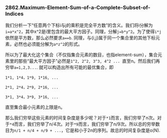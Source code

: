 ### 2862.Maximum-Element-Sum-of-a-Complete-Subset-of-Indices

我们分析一下“任意两个下标i与j的乘积是完全平方数”的含义。我们将i分解为`i=a*x^2`，其中x^2是i里包含的最大平方因子。同理，分解`j=b*y^2`。为了使得```i*j```依然是平方数，那么必然要求`a==b`. 同理，与{i,j}属于同一个集合里的其他下标元素，必然也必须能分解为`a*z^2`的形式。

所以为了最大化这个集合（不仅指集合元素的数目，也指element-sum），集合元素里的那些“最大平方因子”必然是`1^2, 2^2, 3^3, 4^2 ... `直至n。然后我们再穷举`a=1,2,3...`. 就可以构造出所有可能的最优集合，即

```1*1, 1*4，1*9, 1*16, ...```

```2*1, 2*4，2*9, 2*16, ...```

```3*1, 3*4，3*9, 3*16, ...```

直至集合最小元素的上限是n。

那么我们穷举这些元素的时间复杂度是多少呢？对于`*1`而言，我们穷举了n次。对于`*4`而言，我们穷举了n/4次。对于`*9`而言，我们穷举了n/9次。所以总的穷举数目为`n/1 + n/4 + n/9 + ...`，它是和小于2n的序列。故总的时间复杂度是o(N).
